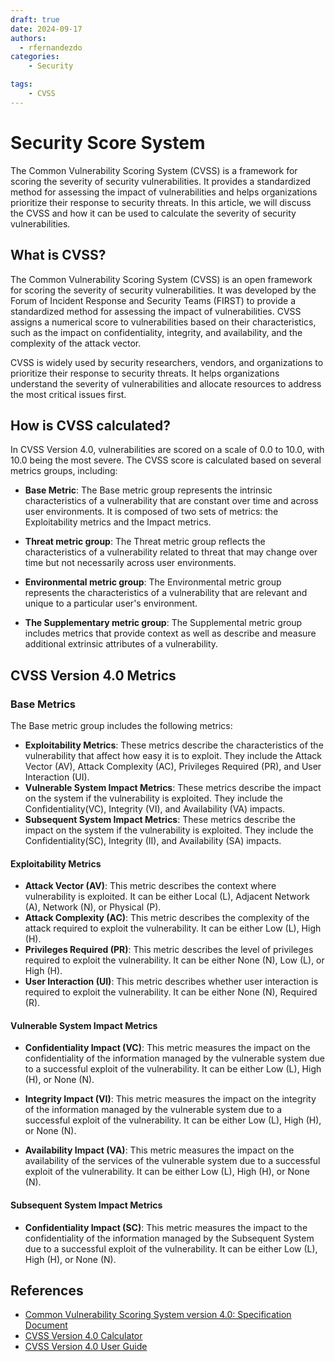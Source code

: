 ```yaml
---
draft: true
date: 2024-09-17
authors:
  - rfernandezdo
categories:
    - Security

tags:    
    - CVSS
---
```


# Security Score System

The Common Vulnerability Scoring System (CVSS) is a framework for scoring the severity of security vulnerabilities. It provides a standardized method for assessing the impact of vulnerabilities and helps organizations prioritize their response to security threats. In this article, we will discuss the CVSS and how it can be used to calculate the severity of security vulnerabilities.

## What is CVSS?

The Common Vulnerability Scoring System (CVSS) is an open framework for scoring the severity of security vulnerabilities. It was developed by the Forum of Incident Response and Security Teams (FIRST) to provide a standardized method for assessing the impact of vulnerabilities. CVSS assigns a numerical score to vulnerabilities based on their characteristics, such as the impact on confidentiality, integrity, and availability, and the complexity of the attack vector.

CVSS is widely used by security researchers, vendors, and organizations to prioritize their response to security threats. It helps organizations understand the severity of vulnerabilities and allocate resources to address the most critical issues first.

## How is CVSS calculated?

In CVSS Version 4.0, vulnerabilities are scored on a scale of 0.0 to 10.0, with 10.0 being the most severe. The CVSS score is calculated based on several metrics groups, including:

- **Base Metric**: The Base metric group represents the intrinsic characteristics of a vulnerability that are constant over time and across user environments. It is composed of two sets of metrics: the Exploitability metrics and the Impact metrics.

- **Threat metric group**: The Threat metric group reflects the characteristics of a vulnerability related to threat that may change over time but not necessarily across user environments. 

- **Environmental metric group**: The Environmental metric group represents the characteristics of a vulnerability that are relevant and unique to a particular user's environment.

- **The Supplementary metric group**: The Supplemental metric group includes metrics that provide context as well as describe and measure additional extrinsic attributes of a vulnerability. 


## CVSS Version 4.0 Metrics

### Base Metrics

The Base metric group includes the following metrics:

- **Exploitability Metrics**: These metrics describe the characteristics of the vulnerability that affect how easy it is to exploit. They include the Attack Vector (AV), Attack Complexity (AC), Privileges Required (PR), and User Interaction (UI).
- **Vulnerable System Impact Metrics**: These metrics describe the impact on the system if the vulnerability is exploited. They include the Confidentiality(VC), Integrity (VI), and Availability (VA) impacts.
- **Subsequent System Impact Metrics**: These metrics describe the impact on the system if the vulnerability is exploited. They include the Confidentiality(SC), Integrity (II), and Availability (SA) impacts.

#### Exploitability Metrics

- **Attack Vector (AV)**: This metric describes the context where vulnerability is exploited. It can be either Local (L), Adjacent Network (A), Network (N), or Physical (P).
- **Attack Complexity (AC)**: This metric describes the complexity of the attack required to exploit the vulnerability. It can be either Low (L), High (H).
- **Privileges Required (PR)**: This metric describes the level of privileges required to exploit the vulnerability. It can be either None (N), Low (L), or High (H).
- **User Interaction (UI)**: This metric describes whether user interaction is required to exploit the vulnerability. It can be either None (N), Required (R).

####  Vulnerable System Impact Metrics

- **Confidentiality Impact (VC)**: This metric measures the impact on the confidentiality of the information managed by the vulnerable system due to a successful exploit of the vulnerability. It can be either Low (L), High (H), or None (N).

- **Integrity Impact (VI)**: This metric measures the impact on the integrity of the information managed by the vulnerable system due to a successful exploit of the vulnerability. It can be either Low (L), High (H), or None (N).

- **Availability Impact (VA)**: This metric measures the impact on the availability of the services of the vulnerable system due to a successful exploit of the vulnerability. It can be either Low (L), High (H), or None (N).

#### Subsequent System Impact Metrics

- **Confidentiality Impact (SC)**: This metric measures the impact to the confidentiality of the information managed by the Subsequent System due to a successful exploit of the vulnerability. It can be either Low (L), High (H), or None (N).


## References

 - [Common Vulnerability Scoring System version 4.0: Specification Document](https://www.first.org/cvss/v4.0/specification-document)
 - [CVSS Version 4.0 Calculator](https://www.first.org/cvss/calculator/4.0)
 - [CVSS Version 4.0 User Guide](https://www.first.org/cvss/user-guide)
